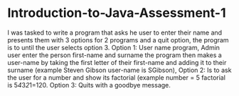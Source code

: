 # Introduction-to-Java-Assessment-1
I was tasked to write a program that asks he user to enter their name and presents them with 3 options for 2 programs and a quit option, the program is to until the user selects option 3.  Option 1: User name program, Admin user enter the person first-name and surname the program then makes a user-name by taking the first letter of their first-name and adding it to their surname (example Steven Gibson user-name is SGibson),  Option 2: Is to ask the user for a number and show its factorial (example number = 5 factorial is 5*4*3*2*1=120.  Option 3: Quits with a goodbye message.
